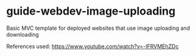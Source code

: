 # guide-webdev-image-uploading
Basic MVC template for deployed websites that use image uploading and downloading

References used:
https://www.youtube.com/watch?v=-IFRVMEhZDc